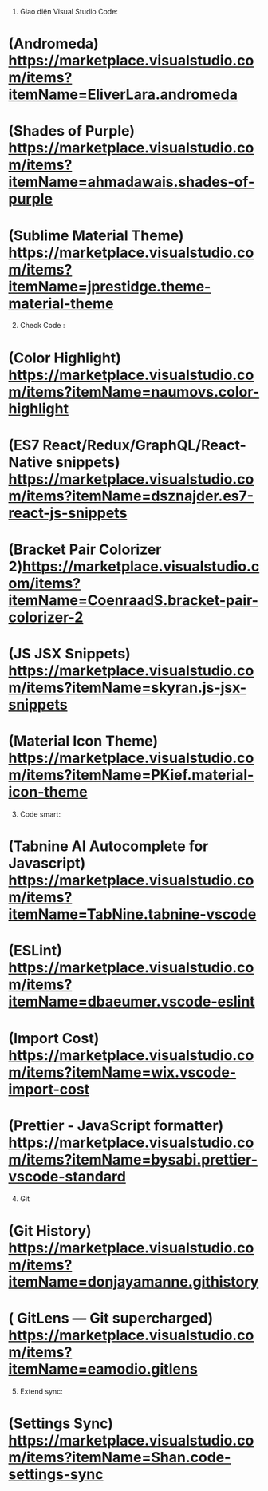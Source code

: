 1. Giao diện Visual Studio Code:
 # (Andromeda) https://marketplace.visualstudio.com/items?itemName=EliverLara.andromeda 
 # (Shades of Purple) https://marketplace.visualstudio.com/items?itemName=ahmadawais.shades-of-purple
 # (Sublime Material Theme) https://marketplace.visualstudio.com/items?itemName=jprestidge.theme-material-theme

2. Check Code :
# (Color Highlight) https://marketplace.visualstudio.com/items?itemName=naumovs.color-highlight   
# (ES7 React/Redux/GraphQL/React-Native snippets) https://marketplace.visualstudio.com/items?itemName=dsznajder.es7-react-js-snippets
# (Bracket Pair Colorizer 2)https://marketplace.visualstudio.com/items?itemName=CoenraadS.bracket-pair-colorizer-2
# (JS JSX Snippets) https://marketplace.visualstudio.com/items?itemName=skyran.js-jsx-snippets
# (Material Icon Theme) https://marketplace.visualstudio.com/items?itemName=PKief.material-icon-theme

3. Code smart: 
# (Tabnine AI Autocomplete for Javascript) https://marketplace.visualstudio.com/items?itemName=TabNine.tabnine-vscode
# (ESLint) https://marketplace.visualstudio.com/items?itemName=dbaeumer.vscode-eslint
# (Import Cost) https://marketplace.visualstudio.com/items?itemName=wix.vscode-import-cost
# (Prettier - JavaScript formatter) https://marketplace.visualstudio.com/items?itemName=bysabi.prettier-vscode-standard

4. Git
# (Git History) https://marketplace.visualstudio.com/items?itemName=donjayamanne.githistory
# (	GitLens — Git supercharged) https://marketplace.visualstudio.com/items?itemName=eamodio.gitlens
5. Extend sync: 
# (Settings Sync) https://marketplace.visualstudio.com/items?itemName=Shan.code-settings-sync
